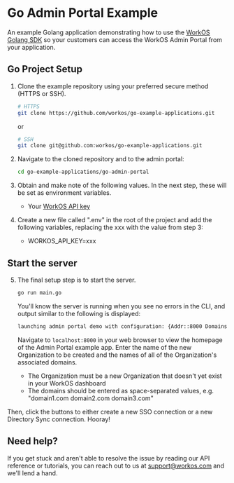 # Go Admin Portal Example

An example Golang application demonstrating how to use the [WorkOS Golang SDK](https://github.com/workos/workos-go) so your customers can access the WorkOS Admin Portal from your application.

## Go Project Setup

1. Clone the example repository using your preferred secure method (HTTPS or SSH).

   ```bash
   # HTTPS
   git clone https://github.com/workos/go-example-applications.git
   ```

   or

   ```bash
   # SSH
   git clone git@github.com:workos/go-example-applications.git
   ```

2. Navigate to the cloned repository and to the admin portal:

   ```bash
   cd go-example-applications/go-admin-portal
   ```

3. Obtain and make note of the following values. In the next step, these will be set as environment variables.

   - Your [WorkOS API key](https://dashboard.workos.com/api-keys)

4. Create a new file called ".env" in the root of the project and add the following variables, replacing the xxx with the value from step 3:
   - WORKOS_API_KEY=xxx

## Start the server

5. The final setup step is to start the server.

   ```bash
   go run main.go
   ```

   You'll know the server is running when you see no errors in the CLI, and output similar to the following is displayed:

   ```bash
   launching admin portal demo with configuration: {Addr::8000 Domains:}
   ```

   Navigate to `localhost:8000` in your web browser to view the homepage of the Admin Portal example app. Enter the name of the new Organization to be created and the names of all of the Organization's associated domains.

   - The Organization must be a new Organization that doesn't yet exist in your WorkOS dashboard
   - The domains should be entered as space-separated values, e.g. "domain1.com domain2.com domain3.com"

Then, click the buttons to either create a new SSO connection or a new Directory Sync connection. Hooray!

## Need help?

If you get stuck and aren't able to resolve the issue by reading our API reference or tutorials, you can reach out to us at support@workos.com and we'll lend a hand.
